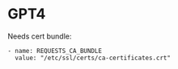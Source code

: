 # GPT4

Needs cert bundle:
```text
- name: REQUESTS_CA_BUNDLE
  value: "/etc/ssl/certs/ca-certificates.crt"
```